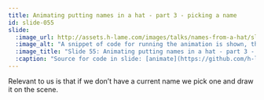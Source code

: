 ```yaml
---
title: Animating putting names in a hat - part 3 - picking a name
id: slide-055
slide:
  :image_url: http://assets.h-lame.com/images/talks/names-from-a-hat/slides/055.png
  :image_alt: "A snippet of code for running the animation is shown, the code for picking a name to move is highlighted; sources: animate: https://github.com/h-lame/lruggery/blob/4e02855d64a111c8ee72e1a736da7a868384a1f8/names_from_a_hat/hat.rb#L236-L238 / main_loop: https://github.com/h-lame/lruggery/blob/4e02855d64a111c8ee72e1a736da7a868384a1f8/names_from_a_hat/hat.rb#L200-L223"
  :image_title: "Slide 55: Animating putting names in a hat - part 3 - picking a name"
  :caption: "Source for code in slide: [animate](https://github.com/h-lame/lruggery/blob/4e02855d64a111c8ee72e1a736da7a868384a1f8/names_from_a_hat/hat.rb#L236-L238), [main_loop](https://github.com/h-lame/lruggery/blob/4e02855d64a111c8ee72e1a736da7a868384a1f8/names_from_a_hat/hat.rb#L200-L223)"
---
```

Relevant to us is that if we don’t have a current name we pick one and draw it on the scene.
